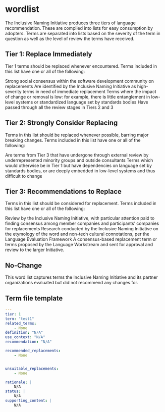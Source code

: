 # wordlist

The Inclusive Naming Initiative produces three tiers of language recommendation. These are compiled into lists for easy consumption by adopters. Terms are separated into lists based on the severity of the term in question as well as the level of review the terms have received.

## Tier 1: Replace Immediately 

Tier 1 terms should be replaced whenever encountered. Terms included in this list have one or all of the following:

Strong social consensus within the software development community on replacements
Are identified by the Inclusive Naming Initiative as high-severity terms in need of immediate replacement
Terms where the impact of change or removal is low: for example, there is little entanglement in low-level systems or standardized language set by standards bodies
Have passed through all the review stages in Tiers 2 and 3

## Tier 2: Strongly Consider Replacing 
Terms in this list should be replaced whenever possible, barring major breaking changes. Terms included in this list have one or all of the following:

Are terms from Tier 3 that have undergone through external review by underrepresented minority groups and outside consultants
Terms which would otherwise be in Tier 1 but have dependencies on language set by standards bodies, or are deeply embedded in low-level systems and thus difficult to change

## Tier 3: Recommendations to Replace 
Terms in this list should be considered for replacement. Terms included in this list have one or all of the following:

Review by the Inclusive Naming Initiative, with particular attention paid to finding consensus among member companies and participants’ companies for replacements
Research conducted by the Inclusive Naming Initiative on the etymology of the word and non-tech cultural connotations, per the Language Evaluation Framework 
A consensus-based replacement term or terms proposed by the Language Workstream and sent for approval and review to the larger Initiative.

## No-Change 

This word list captures terms the Inclusive Naming Initiative and its partner organizations evaluated but did not recommend any changes for.

## Term file template

```yml
---
tier: 1
term: "test1"
related_terms:
    - None
definition: "N/A"
use_context: "N/A"
recommendation: "N/A"

recommended_replacements:
    - None


unsuitable_replacements:
    - None

rationale: |
    N/A
status: | 
    N/A
supporting_content: | 
    N/A

```
